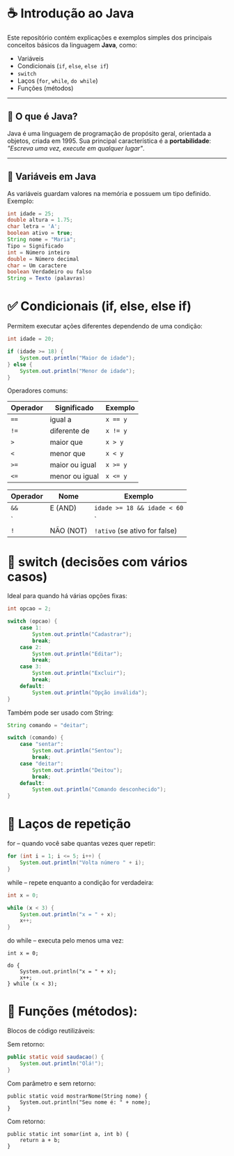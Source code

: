 # ☕ Introdução ao Java

Este repositório contém explicações e exemplos simples dos principais conceitos básicos da linguagem **Java**, como:

- Variáveis
- Condicionais (`if`, `else`, `else if`)
- `switch`
- Laços (`for`, `while`, `do while`)
- Funções (métodos)

---

## 📌 O que é Java?

Java é uma linguagem de programação de propósito geral, orientada a objetos, criada em 1995. Sua principal característica é a **portabilidade**: *"Escreva uma vez, execute em qualquer lugar"*.

---

## 🧠 Variáveis em Java

As variáveis guardam valores na memória e possuem um tipo definido. Exemplo:

```java
int idade = 25;
double altura = 1.75;
char letra = 'A';
boolean ativo = true;
String nome = "Maria";
Tipo = Significado
int = Número inteiro
double = Número decimal
char = Um caractere
boolean	Verdadeiro ou falso
String = Texto (palavras)
 ````
# ✅ Condicionais (if, else, else if)
Permitem executar ações diferentes dependendo de uma condição:
````Java
int idade = 20;

if (idade >= 18) {
    System.out.println("Maior de idade");
} else {
    System.out.println("Menor de idade");
}
````
Operadores comuns:

| Operador | Significado    | Exemplo  |
| -------- | -------------- | -------- |
| `==`     | igual a        | `x == y` |
| `!=`     | diferente de   | `x != y` |
| `>`      | maior que      | `x > y`  |
| `<`      | menor que      | `x < y`  |
| `>=`     | maior ou igual | `x >= y` |
| `<=`     | menor ou igual | `x <= y` |


| Operador | Nome      | Exemplo                       |        
| -------- | --------- | ----------------------------- | 
| `&&`     | E (AND)   | `idade >= 18 && idade < 60`   |      
| \`       |           | \`                            | 
| `!`      | NÃO (NOT) | `!ativo` (se ativo for false) |        


# 🔁 switch (decisões com vários casos)
Ideal para quando há várias opções fixas:
````Java
int opcao = 2;

switch (opcao) {
    case 1:
        System.out.println("Cadastrar");
        break;
    case 2:
        System.out.println("Editar");
        break;
    case 3:
        System.out.println("Excluir");
        break;
    default:
        System.out.println("Opção inválida");
}

````

Também pode ser usado com String:

```` Java
String comando = "deitar";

switch (comando) {
    case "sentar":
        System.out.println("Sentou");
        break;
    case "deitar":
        System.out.println("Deitou");
        break;
    default:
        System.out.println("Comando desconhecido");
}

`````
# 🔄 Laços de repetição
for – quando você sabe quantas vezes quer repetir:

```` Java
for (int i = 1; i <= 5; i++) {
    System.out.println("Volta número " + i);
}

````

while – repete enquanto a condição for verdadeira:
```Java
int x = 0;

while (x < 3) {
    System.out.println("x = " + x);
    x++;
}

```
do while – executa pelo menos uma vez:
```
int x = 0;

do {
    System.out.println("x = " + x);
    x++;
} while (x < 3);
```

# 🔧 Funções (métodos):
Blocos de código reutilizáveis:

Sem retorno:
````Java
public static void saudacao() {
    System.out.println("Olá!");
}
`````

Com parâmetro e sem retorno:
````
public static void mostrarNome(String nome) {
    System.out.println("Seu nome é: " + nome);
}
````
Com retorno:
````
public static int somar(int a, int b) {
    return a + b;
}
`````


